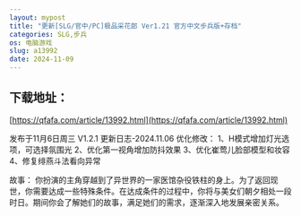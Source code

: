 ```yaml
---
layout: mypost
title: "更新[SLG/官中/PC]极品采花郎 Ver1.21 官方中文步兵版+存档"
categories: SLG,步兵
os: 电脑游戏
slug: a13992
date: 2024-11-09
---
```


## 下载地址：

[https://qfafa.com/article/13992.html](https://qfafa.com/article/13992.html)

发布于11月6日周三
V1.2.1 更新日志-2024.11.06
优化修改：
1、H模式增加灯光选项，可选择氛围光
2、优化第一视角增加防抖效果
3、优化崔莺儿脸部模型和妆容
4、修复绯燕斗法看向异常

故事：
你扮演的主角穿越到了异世界的一家医馆杂役铁柱的身上。为了返回现世，你需要达成一些特殊条件。在达成条件的过程中，你将与美女们朝夕相处一段时日。期间你会了解她们的故事，满足她们的需求，逐渐深入地发展亲密关系。